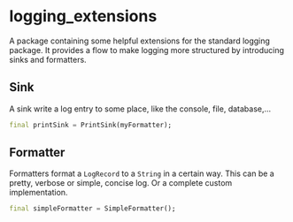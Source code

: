 # logging_extensions

A package containing some helpful extensions for the standard logging package.
It provides a flow to make logging more structured by introducing sinks and 
formatters. 

## Sink

A sink write a log entry to some place, like the console, file, database,...

```dart
final printSink = PrintSink(myFormatter);
```

## Formatter

Formatters format a `LogRecord` to a `String` in a certain way. This can be a 
pretty, verbose or simple, concise log. Or a complete custom implementation.

```dart
final simpleFormatter = SimpleFormatter();
```